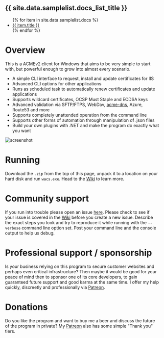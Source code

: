 <h2>{{ site.data.samplelist.docs_list_title }}</h2>
<ul>
   {% for item in site.data.samplelist.docs %}
      <li><a href="{{ item.url }}">{{ item.title }}</a></li>
   {% endfor %}
</ul>

# Overview
This is a ACMEv2 client for Windows that aims to be very simple to start with, but powerful enough to grow into almost every scenario.

- A simple CLI interface to request, install and update certificates for IIS
- Advanced CLI options for other applications
- Runs as scheduled task to automatically renew certificates and update applications
- Supports wildcard certificates, OCSP Must Staple and ECDSA keys
- Advanced validation via SFTP/FTPS, WebDav, [acme-dns](https://github.com/joohoi/acme-dns), Azure, Route53 and more
- Supports completely unattended operation from the command line
- Supports other forms of automation through manipulation of .json files
- Build your own plugins with .NET and make the program do exactly what you want

![screenshot](https://i.imgur.com/vRXYw9V.png)

# Running
Download the `.zip` from the top of this page, unpack it to a location on your hard disk and run `wacs.exe`. Head to the [Wiki](https://github.com/PKISharp/win-acme/wiki) to learn more.

# Community support
If you run into trouble please open an issue [here](https://github.com/PKISharp/win-acme/issues). Please check to see if your issue is covered in the [Wiki](https://github.com/PKISharp/win-acme/wiki) before you create a new issue. Describe the exact steps you took and try to reproduce it while running with the `--verbose` command line option set. Post your command line and the console output to help us debug.

# Professional support / sponsorship
Is your business relying on this program to secure customer websites and perhaps even critical infrastructure? Then maybe it would be good for your peace of mind then to sponsor one of its core developers, to gain guaranteed future support and good karma at the same time. I offer my help quickly, discreetly and professionally via [Patreon](https://www.patreon.com/woutertinus).

# Donations
Do you like the program and want to buy me a beer and discuss the future of the program in private? My [Patreon](https://www.patreon.com/woutertinus) also has some simple "Thank you" tiers.
